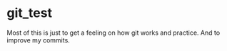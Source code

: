 # git_test

Most of this is just to get a feeling on how git works and practice.
And to improve my commits.
